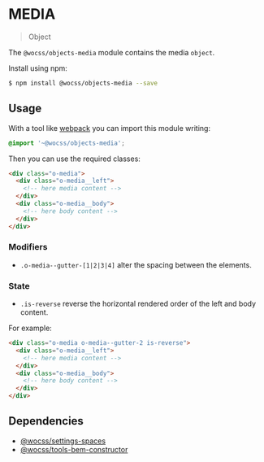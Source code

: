 # MEDIA

> Object

The `@wocss/objects-media` module contains the media `object`.

Install using npm:

```sh
$ npm install @wocss/objects-media --save
```

## Usage

With a tool like [webpack](https://webpack.github.io/) you can import this module writing:

```scss
@import '~@wocss/objects-media';
```

Then you can use the required classes:

```html
<div class="o-media">
  <div class="o-media__left">
    <!-- here media content -->
  </div>
  <div class="o-media__body">
    <!-- here body content -->
  </div>
</div>
```

### Modifiers

* `.o-media--gutter-[1|2|3|4]` alter the spacing between the elements.

### State

* `.is-reverse` reverse the horizontal rendered order of the left and body content.

For example:

```html
<div class="o-media o-media--gutter-2 is-reverse">
  <div class="o-media__left">
    <!-- here media content -->
  </div>
  <div class="o-media__body">
    <!-- here body content -->
  </div>
</div>
```

## Dependencies

* [@wocss/settings-spaces](https://github.com/wocss/wocss/tree/master/packages/settings.spaces#readme)
* [@wocss/tools-bem-constructor](https://github.com/wocss/wocss/tree/master/packages/tools.bem-constructor#readme)
